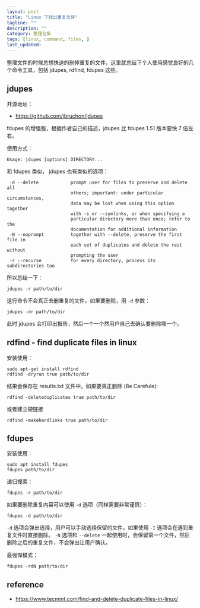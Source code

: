 ```yaml
---
layout: post
title: "Linux 下找出重复文件"
tagline: ""
description: ""
category: 整理合集
tags: [linux, command, files, ]
last_updated:
---
```


整理文件的时候总想快速的删掉重复的文件，这里就总结下个人使用感觉良好的几个命令工具，包括 jdupes, rdfind, fdupes 这些。

## jdupes
开源地址：

- <https://github.com/jbruchon/jdupes>

fdupes 的增强版，根据作者自己的描述，jdupes 比 fdupes 1.51 版本要快 7 倍左右。

使用方式：

	Usage: jdupes [options] DIRECTORY...

和 fdupes 类似， jdupes 也有类似的选项：

	 -d --delete            prompt user for files to preserve and delete all
							others; important: under particular circumstances,
							data may be lost when using this option together
							with -s or --symlinks, or when specifying a
							particular directory more than once; refer to the
							documentation for additional information
	 -N --noprompt          together with --delete, preserve the first file in
							each set of duplicates and delete the rest without
							prompting the user
	 -r --recurse           for every directory, process its subdirectories too

所以总结一下：

	jdupes -r path/to/dir

这行命令不会真正去删重复的文件，如果要删除，用 `-d` 参数：

	jdupes -dr path/to/dir

此时 jdupes 会打印出报告，然后一个一个然用户自己去确认要删除哪一个。

## rdfind - find duplicate files in linux
安装使用：

	sudo apt-get install rdfind
	rdfind -dryrun true path/to/dir

结果会保存在 results.txt 文件中。如果要真正删除 (Be Carefule):

	rdfind -deleteduplicates true path/to/dir

或者建立硬链接

	rdfind -makehardlinks true path/to/dir

## fdupes
安装使用：

	sudo apt install fdupes
	fdupes path/to/dir

递归搜索：

	fdupes -r path/to/dir

如果要删除重复内容可以使用 `-d` 选项（同样需要非常谨慎）：

	fdupes -d path/to/dir

`-d` 选项会弹出选择，用户可以手动选择保留的文件。如果使用 `-I` 选项会在遇到重复文件时直接删除。
`-N` 选项和 `--delete` 一起使用时，会保留第一个文件，然后删除之后的重复文件，不会弹出让用户确认。

最强悍模式：

	fdupes -rdN path/to/dir

## reference

- <https://www.tecmint.com/find-and-delete-duplicate-files-in-linux/>
